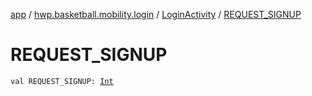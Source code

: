 [app](../../index.md) / [hwp.basketball.mobility.login](../index.md) / [LoginActivity](index.md) / [REQUEST_SIGNUP](.)

# REQUEST_SIGNUP

`val REQUEST_SIGNUP: `[`Int`](https://kotlinlang.org/api/latest/jvm/stdlib/kotlin/-int/index.html)